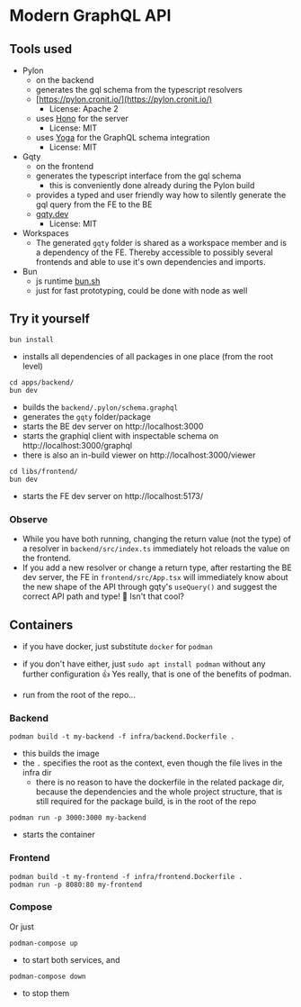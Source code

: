 # Modern GraphQL API

## Tools used

- Pylon
  - on the backend
  - generates the gql schema from the typescript resolvers
  - [https://pylon.cronit.io/](https://pylon.cronit.io/)
    - License: Apache 2
  - uses [Hono](https://hono.dev/) for the server
    - License: MIT
  - uses [Yoga](https://the-guild.dev/graphql/yoga-server) for the GraphQL
    schema integration
    - License: MIT
- Gqty
  - on the frontend
  - generates the typescript interface from the gql schema
    - this is conveniently done already during the Pylon build
  - provides a typed and user friendly way how to silently generate the gql
    query from the FE to the BE
  - [gqty.dev](https://gqty.dev/)
    - License: MIT
- Workspaces
  - The generated `gqty` folder is shared as a workspace member and is a
    dependency of the FE. Thereby accessible to possibly several frontends and
    able to use it's own dependencies and imports.
- Bun
  - js runtime [bun.sh](https://bun.sh/)
  - just for fast prototyping, could be done with node as well

## Try it yourself

```
bun install
```

- installs all dependencies of all packages in one place (from the root level)

```
cd apps/backend/
bun dev
```

- builds the `backend/.pylon/schema.graphql`
- generates the `gqty` folder/package
- starts the BE dev server on http://localhost:3000
- starts the graphiql client with inspectable schema on
  http://localhost:3000/graphql
- there is also an in-build viewer on http://localhost:3000/viewer

```
cd libs/frontend/
bun dev
```

- starts the FE dev server on http://localhost:5173/

### Observe

- While you have both running, changing the return value (not the type) of a
  resolver in `backend/src/index.ts` immediately hot reloads the value on the
  frontend.
- If you add a new resolver or change a return type, after restarting the BE dev
  server, the FE in `frontend/src/App.tsx` will immediately know about the new
  shape of the API through gqty's `useQuery()` and suggest the correct API path
  and type! 🤩 Isn't that cool?

## Containers

- if you have docker, just substitute `docker` for `podman`
- if you don't have either, just `sudo apt install podman` without any further
  configuration 👍️ Yes really, that is one of the benefits of podman.

- run from the root of the repo...

### Backend

```
podman build -t my-backend -f infra/backend.Dockerfile .
```

- this builds the image
- the `.` specifies the root as the context, even though the file lives in the
  infra dir
  - there is no reason to have the dockerfile in the related package dir,
    because the dependencies and the whole project structure, that is still
    required for the package build, is in the root of the repo

```
podman run -p 3000:3000 my-backend
```

- starts the container

### Frontend

```
podman build -t my-frontend -f infra/frontend.Dockerfile .
podman run -p 8080:80 my-frontend
```

### Compose

Or just

```
podman-compose up
```

- to start both services, and

```
podman-compose down
```

- to stop them
